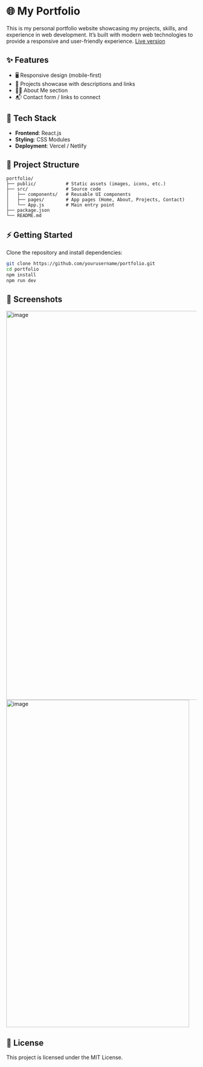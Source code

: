 # 🌐 My Portfolio

This is my personal portfolio website showcasing my projects, skills, and experience in web development. It’s built with modern web technologies to provide a responsive and user-friendly experience.
[Live version](https://farzaneh-ahmadi.netlify.app/)
## ✨ Features

- 🖥️ Responsive design (mobile-first)
- 📂 Projects showcase with descriptions and links
- 🧑‍💻 About Me section
- 📬 Contact form / links to connect

## 🚀 Tech Stack

- **Frontend**: React.js
- **Styling**: CSS Modules 
- **Deployment**: Vercel / Netlify

## 📂 Project Structure

```
portfolio/
├── public/           # Static assets (images, icons, etc.)
├── src/              # Source code
│   ├── components/   # Reusable UI components
│   ├── pages/        # App pages (Home, About, Projects, Contact)
│   └── App.js        # Main entry point
├── package.json
└── README.md
```

## ⚡ Getting Started

Clone the repository and install dependencies:

```bash
git clone https://github.com/yourusername/portfolio.git
cd portfolio
npm install
npm run dev
```


## 📸 Screenshots

<img width="1908" height="1029" alt="image" src="https://github.com/user-attachments/assets/253800ac-f38f-409e-ba9d-fe4c936a96db" />
<img width="484" height="866" alt="image" src="https://github.com/user-attachments/assets/5e9fdc4c-3a84-4162-a294-ca12f43fbf77" />


## 📜 License

This project is licensed under the MIT License.
